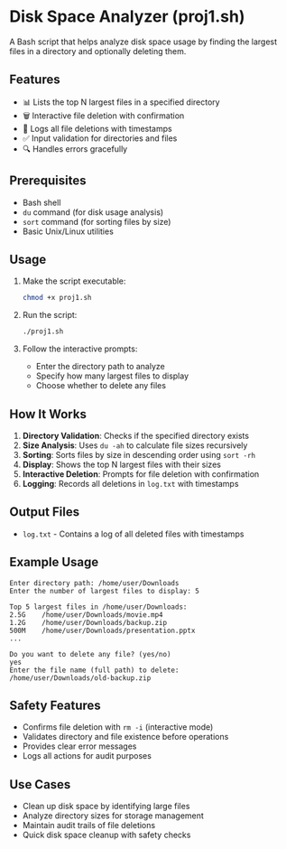 # Disk Space Analyzer (proj1.sh)

A Bash script that helps analyze disk space usage by finding the largest files in a directory and optionally deleting them.

## Features

- 📊 Lists the top N largest files in a specified directory
- 🗑️ Interactive file deletion with confirmation
- 📝 Logs all file deletions with timestamps
- ✅ Input validation for directories and files
- 🔍 Handles errors gracefully

## Prerequisites

- Bash shell
- `du` command (for disk usage analysis)
- `sort` command (for sorting files by size)
- Basic Unix/Linux utilities

## Usage

1. Make the script executable:
   ```bash
   chmod +x proj1.sh
   ```

2. Run the script:
   ```bash
   ./proj1.sh
   ```

3. Follow the interactive prompts:
   - Enter the directory path to analyze
   - Specify how many largest files to display
   - Choose whether to delete any files

## How It Works

1. **Directory Validation**: Checks if the specified directory exists
2. **Size Analysis**: Uses `du -ah` to calculate file sizes recursively
3. **Sorting**: Sorts files by size in descending order using `sort -rh`
4. **Display**: Shows the top N largest files with their sizes
5. **Interactive Deletion**: Prompts for file deletion with confirmation
6. **Logging**: Records all deletions in `log.txt` with timestamps

## Output Files

- `log.txt` - Contains a log of all deleted files with timestamps

## Example Usage

```
Enter directory path: /home/user/Downloads
Enter the number of largest files to display: 5

Top 5 largest files in /home/user/Downloads:
2.5G    /home/user/Downloads/movie.mp4
1.2G    /home/user/Downloads/backup.zip
500M    /home/user/Downloads/presentation.pptx
...

Do you want to delete any file? (yes/no)
yes
Enter the file name (full path) to delete: 
/home/user/Downloads/old-backup.zip
```

## Safety Features

- Confirms file deletion with `rm -i` (interactive mode)
- Validates directory and file existence before operations
- Provides clear error messages
- Logs all actions for audit purposes

## Use Cases

- Clean up disk space by identifying large files
- Analyze directory sizes for storage management
- Maintain audit trails of file deletions
- Quick disk space cleanup with safety checks